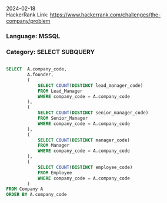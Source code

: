 2024-02-18  
HackerRank Link: https://www.hackerrank.com/challenges/the-company/problem

### Language: MSSQL
### Category: SELECT SUBQUERY
```sql

SELECT  A.company_code,
        A.founder,
        (
            SELECT COUNT(DISTINCT lead_manager_code) 
            FROM Lead_Manager 
            WHERE company_code = A.company_code
        ),
        (
            SELECT COUNT(DISTINCT senior_manager_code) 
            FROM Senior_Manager 
            WHERE company_code = A.company_code
        ),
        (
            SELECT COUNT(DISTINCT manager_code) 
            FROM Manager 
            WHERE company_code = A.company_code
        ),
        (
            SELECT COUNT(DISTINCT employee_code) 
            FROM Employee 
            WHERE company_code = A.company_code
        )
FROM Company A
ORDER BY A.company_code
